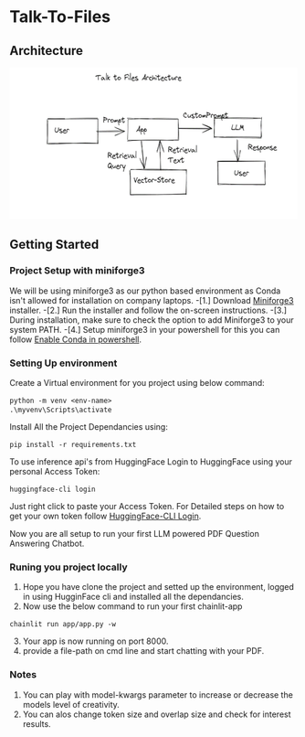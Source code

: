 # Talk-To-Files

## Architecture

![RAG Based PDF Retrieval System](https://github.com/HKABIG/talk-to-files/blob/main/talktofiles.png)

## Getting Started

### Project Setup with miniforge3

We will be using miniforge3 as our python based environment as Conda isn't allowed for installation on company laptops. -[1.] Download [Miniforge3](https://github.com/conda-forge/miniforge) installer. -[2.] Run the installer and follow the on-screen instructions. -[3.] During installation, make sure to check the option to add Miniforge3 to your system PATH. -[4.] Setup miniforge3 in your powershell for this you can follow [Enable Conda in powershell](https://gist.github.com/martinsotir/2bd2e16332dff71e0fa5be3ed3468a6c).

### Setting Up environment

Create a Virtual environment for you project using below command:

```
python -m venv <env-name>
.\myvenv\Scripts\activate
```

Install All the Project Dependancies using:

```
pip install -r requirements.txt
```

To use inference api's from HuggingFace Login to HuggingFace using your personal Access Token:

```
huggingface-cli login
```

Just right click to paste your Access Token.
For Detailed steps on how to get your own token follow [HuggingFace-CLI Login](https://huggingface.co/docs/huggingface_hub/main/en/guides/cli).

Now you are all setup to run your first LLM powered PDF Question Answering Chatbot.

### Runing you project locally

1. Hope you have clone the project and setted up the environment, logged in using HugginFace cli and installed all the dependancies.
2. Now use the below command to run your first chainlit-app

```
chainlit run app/app.py -w
```

3. Your app is now running on port 8000.
4. provide a file-path on cmd line and start chatting with your PDF.

### Notes

1. You can play with model-kwargs parameter to increase or decrease the models level of creativity.
2. You can alos change token size and overlap size and check for interest results.
